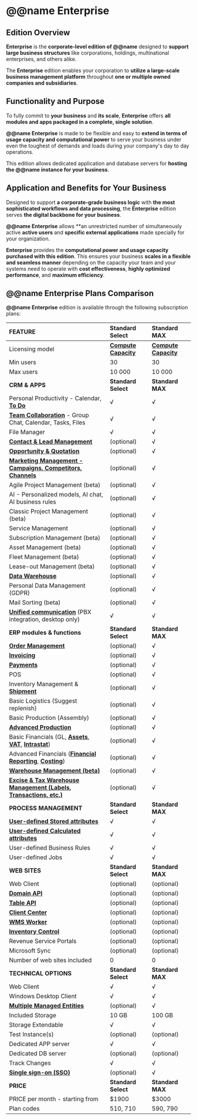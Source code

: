# @@name Enterprise

## Edition Overview

**Enterprise** is the **corporate-level edition of @@name** designed to **support large business structures** like corporations, holdings, multinational enterprises, and others alike.  

The **Enterprise** edition enables your corporation to **utilize a large-scale business management platform** throughout **one or multiple owned companies and subsidiaries**.  

## Functionality and Purpose

To fully commit to **your business** and **its scale**, **Enterprise** offers **all modules and apps packaged in a complete, single solution**.  

**@@name Enterprise** is made to be flexible and easy to **extend in terms of usage capacity and computational power** to serve your business under even the toughest of demands and loads during your company's day to day operations.  

This edition allows dedicated application and database servers for **hosting the @@name instance for your business**.  

## Application and Benefits for Your Business

Designed to support **a corporate-grade business logic** with **the most sophisticated workflows and data processing**, the **Enterprise** edition serves **the digital backbone for your business**.  

**@@name Enterprise** allows **an unrestricted number of simultaneously active **active users** and **specific external applications** made specially for your organization.  

**Enterprise** provides the **computational power and usage capacity purchased with this edition**. 
This ensures your business **scales in a flexible and seamless manner** depending on the capacity your team and your systems need to operate with **cost effectiveness**, **highly optimized performance**, and **maximum efficiency**.  

## @@name Enterprise Plans Comparison

**@@name Enterprise** edition is available through the following subscription plans:  

|**FEATURE**|**Standard Select**|**Standard MAX**|
|:----|:----|:----|
|Licensing model|**[Compute Capacity](~/information/licensing/core-licensing.md)**|**[Compute Capacity](~/information/licensing/core-licensing.md)**|
|Min users|30|30|
|Max users|10 000|10 000|
|**CRM & APPS**|**Standard Select**|**Standard MAX**|
|Personal Productivity - Calendar, **[To Do](~/features/my-apps/todo.md)**|√|√|
|**[Team Collaboration](~/features/my-apps/team-collaboration.md)** - Group Chat, Calendar, Tasks, Files|√|√|
|File Manager|√|√|
|**[Contact & Lead Management](~/features/crm/presales.md)**|(optional)|√|
|**[Opportunity & Quotation](~/features/crm/presales.md)**|(optional)|√|
|**[Marketing Management - Campaigns, Competitors, Channels](~/features/crm/marketing.md)**|(optional)|√|
|Agile Project Management (beta)|(optional)|√|
|AI - Personalized models, AI chat, AI business rules|(optional)|√|
|Classic Project Management (beta)|(optional)|√|
|Service Management|(optional)|√|
|Subscription Management (beta)|(optional)|√|
|Asset Management (beta)|(optional)|√|
|Fleet Management (beta)|(optional)|√|
|Lease-out Management (beta)|(optional)|√|
|**[Data Warehouse](~/features/applications/data-warehouse.md)**|(optional)|√|
|Personal Data Management (GDPR)|(optional)|√|
|Mail Sorting (beta)|(optional)|√|
|**[Unified communication](~/features/crm/unified-communications.md)** (PBX integration, desktop only)|√|√|
|**ERP modules & functions**|**Standard Select**|**Standard MAX**|
|**[Order Management](~/features/crm/sales.md)**|(optional)|√|
|**[Invoicing](~/features/crm/invoicing.md)**|(optional)|√|
|**[Payments](~/features/financials/payments.md)**|(optional)|√|
|POS|(optional)|√|
|Inventory Management & **[Shipment](~/features/logistics/shipment.md)**|(optional)|√|
|Basic Logistics (Suggest replenish)|(optional)|√|
|Basic Production (Assembly)|(optional)|√|
|**[Advanced Production](~/features/production/index.md)**|(optional)|√|
|Basic Financials (GL, **[Assets](~/features/financials/fixed-assets.md)**, **[VAT](~/features/financials/vat-reporting.md)**, **[Intrastat](~/features/financials/intrastat-reporting.md)**)|(optional)|√|
|Advanced Financials (**[Financial Reporting](~/features/financials/financial-analysis.md)**, **[Costing](~/features/financials/costs.md)**)|(optional)|√|
|**[Warehouse Management (beta)](~/features/logistics/warehouse-management.md)**|(optional)|√|
|**[Excise & Tax Warehouse Management (Labels, Transactions, etc.)](~/features/financials/excise.md)**|(optional)|√|
|**PROCESS MANAGEMENT**|**Standard Select**|**Standard MAX**|
|**[User-defined Stored attributes](~/features/system/stored-attributes.md)**|√|√|
|**[User-defined Calculated attributes](~/features/system/calculated-attributes.md)**|√|√|
|User-defined Business Rules|√|√|
|User-defined Jobs|√|√|
|**WEB SITES**|**Standard Select**|**Standard MAX**|
|Web Client|(optional)|(optional)|
|**[Domain API](https://docs.erp.net/dev/domain-api/index.html)**|(optional)|(optional)|
|**[Table API](https://docs.erp.net/dev/topics/table-api/index.html)**|(optional)|(optional)|
|**[Client Center](~/features/crm/client-center.md)**|(optional)|(optional)|
|**[WMS Worker](~/features/logistics/wms-worker.md)**|(optional)|(optional)|
|**[Inventory Control](~/features/logistics/inventory-control.md)**|(optional)|(optional)|
|Revenue Service Portals|(optional)|(optional)|
|Microsoft Sync|(optional)|(optional)|
|Number of web sites included|0|0|
|**TECHNICAL OPTIONS**|**Standard Select**|**Standard MAX**|
|Web Client|√|√|
|Windows Desktop Client|√|√|
|**[Multiple Managed Entities](~/features/general/multi-company.md)**|(optional)|√|
|Included Storage|10 GB|100 GB|
|Storage Extendable|√|√|
|Test Instance(s)|(optional)|(optional)|
|Dedicated APP server|√|√|
|Dedicated DB server|(optional)|(optional)|
|Track Changes|√|√|
|**[Single sign-on (SSO)](~/features/integrations/sso-microsoft-entra-id-login.md)**|(optional)|√|
|**PRICE**|**Standard Select**|**Standard MAX**|
|PRICE per month - starting from|$1900|$3000|
|Plan codes|510, 710|590, 790|
